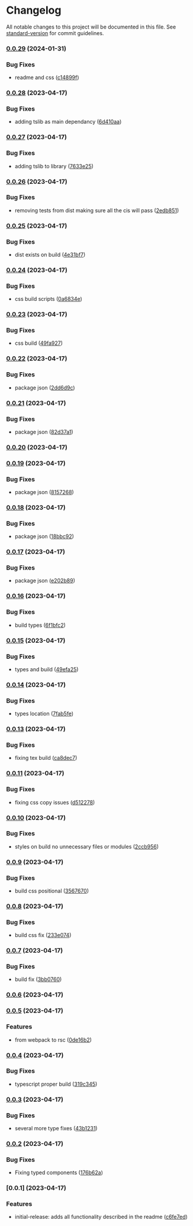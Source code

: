 # Changelog

All notable changes to this project will be documented in this file. See [standard-version](https://github.com/conventional-changelog/standard-version) for commit guidelines.

### [0.0.29](https://github.com/flrfinance/react-enotify/compare/v0.0.28...v0.0.29) (2024-01-31)


### Bug Fixes

* readme and css ([c14899f](https://github.com/flrfinance/react-enotify/commit/c14899ff1f53f4fa956f5209376202396c4b264d))

### [0.0.28](https://github.com/flrfinance/react-enotify/compare/v0.0.27...v0.0.28) (2023-04-17)


### Bug Fixes

* adding tslib as main dependancy ([6d410aa](https://github.com/flrfinance/react-enotify/commit/6d410aa4ea17a16211c34e9e239c7729f62b2e10))

### [0.0.27](https://github.com/flrfinance/react-enotify/compare/v0.0.26...v0.0.27) (2023-04-17)


### Bug Fixes

* adding tslib to library ([7633e25](https://github.com/flrfinance/react-enotify/commit/7633e25c2b66cc904b5d162eb8cffaa85c755159))

### [0.0.26](https://github.com/flrfinance/react-enotify/compare/v0.0.25...v0.0.26) (2023-04-17)


### Bug Fixes

* removing tests from dist making sure all the cis will pass ([2edb851](https://github.com/flrfinance/react-enotify/commit/2edb85160d95b2a5ba5d14657f74eed1dcc88a26))

### [0.0.25](https://github.com/flrfinance/react-enotify/compare/v0.0.24...v0.0.25) (2023-04-17)


### Bug Fixes

* dist exists on build ([4e31bf7](https://github.com/flrfinance/react-enotify/commit/4e31bf770d3cefb736797e0660e9cdc1fc3b9cbb))

### [0.0.24](https://github.com/flrfinance/react-enotify/compare/v0.0.23...v0.0.24) (2023-04-17)


### Bug Fixes

* css build scripts ([0a6834e](https://github.com/flrfinance/react-enotify/commit/0a6834eb72e89b4fb366ca5b9a9a97d71a1d169d))

### [0.0.23](https://github.com/flrfinance/react-enotify/compare/v0.0.22...v0.0.23) (2023-04-17)


### Bug Fixes

* css build ([49fa927](https://github.com/flrfinance/react-enotify/commit/49fa927302a20e063afe9adafb6496adeaae2064))

### [0.0.22](https://github.com/flrfinance/react-enotify/compare/v0.0.21...v0.0.22) (2023-04-17)


### Bug Fixes

* package json ([2dd6d9c](https://github.com/flrfinance/react-enotify/commit/2dd6d9ca746a504b1049c1bbb4e9dc9f9f57c7cf))

### [0.0.21](https://github.com/flrfinance/react-enotify/compare/v0.0.20...v0.0.21) (2023-04-17)


### Bug Fixes

* package json ([82d37a1](https://github.com/flrfinance/react-enotify/commit/82d37a1279d269fccdf3b256f602af59fa25008e))

### [0.0.20](https://github.com/flrfinance/react-enotify/compare/v0.0.19...v0.0.20) (2023-04-17)

### [0.0.19](https://github.com/flrfinance/react-enotify/compare/v0.0.18...v0.0.19) (2023-04-17)


### Bug Fixes

* package json ([8157268](https://github.com/flrfinance/react-enotify/commit/81572686ec0f17911ef2d98abfc6c10ae222d507))

### [0.0.18](https://github.com/flrfinance/react-enotify/compare/v0.0.17...v0.0.18) (2023-04-17)


### Bug Fixes

* package json ([18bbc92](https://github.com/flrfinance/react-enotify/commit/18bbc920ea4377ebf83a7fbd6e178a01faf62f8f))

### [0.0.17](https://github.com/flrfinance/react-enotify/compare/v0.0.16...v0.0.17) (2023-04-17)


### Bug Fixes

* package json ([e202b89](https://github.com/flrfinance/react-enotify/commit/e202b899bdac5194b720aeb1ce1e8303966f3f3a))

### [0.0.16](https://github.com/flrfinance/react-enotify/compare/v0.0.15...v0.0.16) (2023-04-17)


### Bug Fixes

* build types ([6f1bfc2](https://github.com/flrfinance/react-enotify/commit/6f1bfc2b33ea53a48b3d7ce2875fad76f5f65481))

### [0.0.15](https://github.com/flrfinance/react-enotify/compare/v0.0.14...v0.0.15) (2023-04-17)


### Bug Fixes

* types and build ([49efa25](https://github.com/flrfinance/react-enotify/commit/49efa257aa9e498b5d6a89e325d01014b43c1a69))

### [0.0.14](https://github.com/flrfinance/react-enotify/compare/v0.0.13...v0.0.14) (2023-04-17)


### Bug Fixes

* types location ([7fab5fe](https://github.com/flrfinance/react-enotify/commit/7fab5fe044d9517d0fee58c18acb1e6ea1e4967f))

### [0.0.13](https://github.com/flrfinance/react-enotify/compare/v0.0.11...v0.0.13) (2023-04-17)


### Bug Fixes

* fixing tex build ([ca8dec7](https://github.com/flrfinance/react-enotify/commit/ca8dec74bc0c92a691d27f5b9aad66047a36dca0))

### [0.0.11](https://github.com/flrfinance/react-enotify/compare/v0.0.10...v0.0.11) (2023-04-17)

### Bug Fixes

- fixing css copy issues ([d512278](https://github.com/flrfinance/react-enotify/commit/d51227821cf10b511c85e8009d7db53954d6159e))

### [0.0.10](https://github.com/flrfinance/react-enotify/compare/v0.0.9...v0.0.10) (2023-04-17)

### Bug Fixes

- styles on build no unnecessary files or modules ([2ccb956](https://github.com/flrfinance/react-enotify/commit/2ccb9562ab6b2fe0ff94d790bc79ccfc425898e7))

### [0.0.9](https://github.com/flrfinance/react-enotify/compare/v0.0.8...v0.0.9) (2023-04-17)

### Bug Fixes

- build css positional ([3567670](https://github.com/flrfinance/react-enotify/commit/356767008058c1901d7d7053b86c754fbc12a102))

### [0.0.8](https://github.com/flrfinance/react-enotify/compare/v0.0.7...v0.0.8) (2023-04-17)

### Bug Fixes

- build css fix ([233e074](https://github.com/flrfinance/react-enotify/commit/233e07423d5265d0042f60e9ccd300de1e2dafce))

### [0.0.7](https://github.com/flrfinance/react-enotify/compare/v0.0.6...v0.0.7) (2023-04-17)

### Bug Fixes

- build fix ([3bb0760](https://github.com/flrfinance/react-enotify/commit/3bb07604711726831ac639f80d39e0b613b758fe))

### [0.0.6](https://github.com/flrfinance/react-enotify/compare/v0.0.5...v0.0.6) (2023-04-17)

### [0.0.5](https://github.com/flrfinance/react-enotify/compare/v0.0.4...v0.0.5) (2023-04-17)

### Features

- from webpack to rsc ([0de16b2](https://github.com/flrfinance/react-enotify/commit/0de16b281b2c0cf244e30a4310b4d0eb1504887e))

### [0.0.4](https://github.com/flrfinance/react-enotify/compare/v0.0.3...v0.0.4) (2023-04-17)

### Bug Fixes

- typescript proper build ([319c345](https://github.com/flrfinance/react-enotify/commit/319c34506a8954db86eaeb4e8b6def6d433de4fc))

### [0.0.3](https://github.com/flrfinance/react-enotify/compare/v0.0.2...v0.0.3) (2023-04-17)

### Bug Fixes

- several more type fixes ([43b1231](https://github.com/flrfinance/react-enotify/commit/43b123124eb7373df73f742660da74b0717828a8))

### [0.0.2](https://github.com/flrfinance/react-enotify/compare/v0.0.1...v0.0.2) (2023-04-17)

### Bug Fixes

- Fixing typed components ([176b62a](https://github.com/flrfinance/react-enotify/commit/176b62ad93556a6077acba9b623d4ced5729c0e7))

### [0.0.1] (2023-04-17)

### Features

- initial-release: adds all functionality described in the readme ([c6fe7ed](https://github.com/flrfinance/react-enotify/commit/c6fe7ed8ef2cce9a2423ff423941dfa7c96c97f4))
